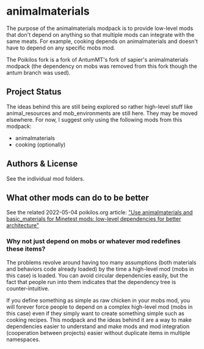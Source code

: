 # animalmaterials
The purpose of the animalmaterials modpack is to provide low-level mods
that don't depend on anything so that multiple mods can integrate with
the same meats. For example, cooking depends on animalmaterials and
doesn't have to depend on any specific mobs mod.

The Poikilos fork is a fork of AntumMT's fork of sapier's
animalmaterials modpack (the dependency on mobs was removed from this
fork though the antum branch was used).

## Project Status
The ideas behind this are still being explored so rather high-level
stuff like animal_resources and mob_environments are still here.
They may be moved elsewhere. For now, I suggest only using the following
mods from this modpack:
- animalmaterials
- cooking (optionally)

## Authors & License
See the individual mod folders.

## What other mods can do to be better

See the related 2022-05-04 poikilos.org article:
["Use animalmaterials and basic_materials for Minetest mods: low-level
dependencies for better architecture"](https://poikilos.org/2022/05/04/use-animalmaterials-and-basic_materials-for-minetest-mods-low-level-dependencies-for-better-architecture/)

### Why not just depend on mobs or whatever mod redefines these items?
The problems revolve around having too many assumptions (both
materials and behaviors code already loaded) by the time a high-level
mod (mobs in this case) is loaded. You can avoid circular dependencies
easily, but the fact that people run into them indicates that the
dependency tree is counter-intuitive.

If you define something as simple as raw chicken in your mobs mod, you
will forever force people to depend on a complex high-level mod (mobs
in this case) even if they simply want to create something simple such
as cooking recipes. This modpack and the ideas behind it are a way to
make dependencies easier to understand and make mods and mod
integration (cooperation between projects) easier without duplicate
items in multiple namespaces.

